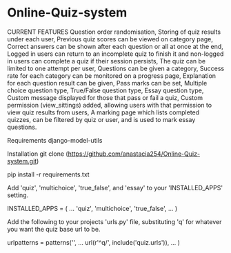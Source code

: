 # Online-Quiz-system
CURRENT FEATURES
Question order randomisation,
Storing of quiz results under each user,
Previous quiz scores can be viewed on category page,
Correct answers can be shown after each question or all at once at the end,
Logged in users can return to an incomplete quiz to finish it and non-logged in users can complete a quiz if their session persists,
The quiz can be limited to one attempt per user,
Questions can be given a category,
Success rate for each category can be monitored on a progress page,
Explanation for each question result can be given,
Pass marks can be set,
Multiple choice question type,
True/False question type,
Essay question type,
Custom message displayed for those that pass or fail a quiz,
Custom permission (view_sittings) added, allowing users with that permission to view quiz results from users,
A marking page which lists completed quizzes, can be filtered by quiz or user, and is used to mark essay questions.


Requirements
django-model-utils

Installation
git clone (https://github.com/anastacia254/Online-Quiz-system.git)

pip install -r requirements.txt

Add 'quiz', 'multichoice', 'true_false', and 'essay' to your 'INSTALLED_APPS' setting.

INSTALLED_APPS = (
... 'quiz', 'multichoice', 'true_false', ...
)

Add the following to your projects 'urls.py' file, substituting 'q' for whatever you want the quiz base url to be.

urlpatterns = patterns('',
... url(r'^q/', include('quiz.urls')), ...
)
